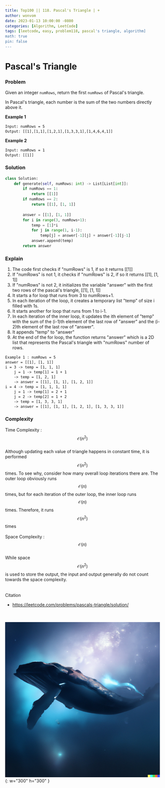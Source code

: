 ```yaml
---
title: Top100 || 118. Pascal's Triangle | +
author: wonvom
date: 2023-01-13 10:00:00 -0800
categories: [Algorithm, LeetCode]
tags: [leetcode, easy, problem118, pascal's triangle, algorithm]
math: true
pin: false
---
```


# Pascal's Triangle

### **Problem**
Given an integer `numRows`, return the first `numRows` of Pascal's triangle.

In Pascal's triangle, each number is the sum of the two numbers directly above it.

**Example 1**
```
Input: numRows = 5
Output: [[1],[1,1],[1,2,1],[1,3,3,1],[1,4,6,4,1]]
```
**Example 2**
```
Input: numRows = 1
Output: [[1]]
```

### **Solution** <br>
```python
class Solution:
    def generate(self, numRows: int) -> List[List[int]]:
        if numRows == 1:
            return [[1]]
        if numRows == 2:
            return [[1], [1, 1]]
        
        answer = [[1], [1, 1]]
        for i in range(3, numRows+1):
            temp = [1]*i
            for j in range(1, i-1):
                temp[j] = answer[-1][j] + answer[-1][j-1]
            answer.append(temp)
        return answer
```

### **Explain**

1. The code first checks if "numRows" is 1, if so it returns [[1]]
2. If "numRows" is not 1, it checks if "numRows" is 2, if so it returns [[1], [1, 1]]
3. If "numRows" is not 2, it initializes the variable "answer" with the first two rows of the pascal's triangle, [[1], [1, 1]]
4. It starts a for loop that runs from 3 to numRows+1.
5. In each iteration of the loop, it creates a temporary list "temp" of size i filled with 1s.
6. It starts another for loop that runs from 1 to i-1.
7. In each iteration of the inner loop, it updates the ith element of "temp" with the sum of the (i-1)th element of the last row of "answer" and the (i-2)th element of the last row of "answer".
8. It appends "temp" to "answer"
9. At the end of the for loop, the function returns "answer" which is a 2D list that represents the Pascal's triangle with "numRows" number of rows.

```
Example 1 : numRows = 5
answer = [[1], [1, 1]]
i = 3 -> temp = [1, 1, 1]
    j = 1 -> temp[1] = 1 + 1 
    -> temp = [1, 2, 1] 
    -> answer = [[1], [1, 1], [1, 2, 1]]
i = 4 -> temp = [1, 1, 1, 1]
    j = 1 -> temp[1] = 2 + 1
    j = 2 -> temp[2] = 1 + 2
    -> temp = [1, 3, 3, 1]
    -> answer = [[1], [1, 1], [1, 2, 1], [1, 3, 3, 1]]
```
### **Complexity**
Time Complexity : $$ \mathcal{O}(n^2) $$ <br>
Although updating each value of triangle happens in constant time, it is performed $$ \mathcal{O}(n^2) $$ times. To see why, consider how many overall loop iterations there are. The outer loop obviously runs $$ \mathcal{O}(n) $$ times, but for each iteration of the outer loop, the inner loop runs $$ \mathcal{O}(n) $$ times. Therefore, it runs $$ \mathcal{O}(n^2) $$ times <br><br>
Space Complexity : $$ \mathcal{O}(n) $$ <br>
While space $$ \mathcal{O}(n^2) $$ is used to store the output, the input and output generally do not count towards the space complexity.
<br>
<br>
<br>
Citation
- <https://leetcode.com/problems/pascals-triangle/solution/>

<br><br>
![Desktop View](/assets/img/whale/whale3.png){: w="300" h="300" }